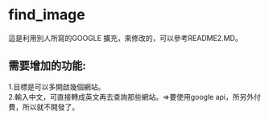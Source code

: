 # find_image

這是利用別人所寫的GOOGLE 擴充，來修改的，可以參考README2.MD。

## 需要增加的功能:
1.目標是可以多開啟幾個網站。<br/>
2.輸入中文，可直接轉成英文再去查詢那些網站。=>要使用google api，所另外付費，所以就不開發了。
